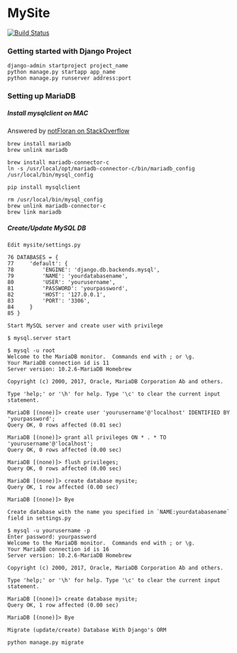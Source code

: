 # MySite
[![Build Status](https://travis-ci.org/charlesweng/mysite.svg?branch=master)](https://travis-ci.org/charlesweng/mysite)

### Getting started with Django Project
```
django-admin startproject project_name
python manage.py startapp app_name
python manage.py runserver address:port
```

### Setting up MariaDB
##### Install mysqlclient on MAC
Answered by [notFloran on StackOverflow](https://stackoverflow.com/questions/44239393/installing-mysqlclient-for-mariadb-on-mac-os-for-python3)

```
brew install mariadb
brew unlink mariadb

brew install mariadb-connector-c
ln -s /usr/local/opt/mariadb-connector-c/bin/mariadb_config /usr/local/bin/mysql_config

pip install mysqlclient

rm /usr/local/bin/mysql_config
brew unlink mariadb-connector-c
brew link mariadb
```
##### Create/Update MySQL DB
```
Edit mysite/settings.py

76 DATABASES = {
77     'default': {
78         'ENGINE': 'django.db.backends.mysql',
79         'NAME': 'yourdatabasename',
80         'USER': 'yourusername',
81         'PASSWORD': 'yourpassword',
82         'HOST': '127.0.0.1',
83         'PORT': '3306',
84     }
85 }
```
```
Start MySQL server and create user with privilege

$ mysql.server start

$ mysql -u root
Welcome to the MariaDB monitor.  Commands end with ; or \g.
Your MariaDB connection id is 11
Server version: 10.2.6-MariaDB Homebrew

Copyright (c) 2000, 2017, Oracle, MariaDB Corporation Ab and others.

Type 'help;' or '\h' for help. Type '\c' to clear the current input statement.

MariaDB [(none)]> create user 'yourusername'@'localhost' IDENTIFIED BY 'yourpassword';
Query OK, 0 rows affected (0.01 sec)

MariaDB [(none)]> grant all privileges ON * . * TO 'yourusername'@'localhost';
Query OK, 0 rows affected (0.00 sec)

MariaDB [(none)]> flush privileges;
Query OK, 0 rows affected (0.00 sec)

MariaDB [(none)]> create database mysite;
Query OK, 1 row affected (0.00 sec)

MariaDB [(none)]> Bye
```
```
Create database with the name you specified in `NAME:yourdatabasename` field in settings.py

$ mysql -u yourusername -p
Enter password: yourpassword
Welcome to the MariaDB monitor.  Commands end with ; or \g.
Your MariaDB connection id is 16
Server version: 10.2.6-MariaDB Homebrew

Copyright (c) 2000, 2017, Oracle, MariaDB Corporation Ab and others.

Type 'help;' or '\h' for help. Type '\c' to clear the current input statement.

MariaDB [(none)]> create database mysite;
Query OK, 1 row affected (0.00 sec)

MariaDB [(none)]> Bye
```
```
Migrate (update/create) Database With Django's ORM

python manage.py migrate
```
